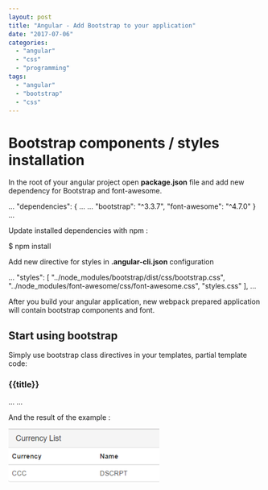 ```yaml
---
layout: post
title: "Angular - Add Bootstrap to your application"
date: "2017-07-06"
categories: 
  - "angular"
  - "css"
  - "programming"
tags: 
  - "angular"
  - "bootstrap"
  - "css"
---
```


# Bootstrap components / styles installation

In the root of your angular project open **package.json** file and add new dependency for Bootstrap and font-awesome.

...
"dependencies": {
    ...
    ...
    "bootstrap": "^3.3.7",
    "font-awesome": "^4.7.0"
}
...

Update installed dependencies with npm :

$ npm install

Add new directive for styles in **.angular-cli.json** configuration

...
      "styles": \[
        "../node\_modules/bootstrap/dist/css/bootstrap.css",
        "../node\_modules/font-awesome/css/font-awesome.css",
        "styles.css"
      \],
...

After you build your angular application, new webpack prepared application will contain bootstrap components and font.

## Start using bootstrap

Simply use bootstrap class directives in your templates, partial template code:

<div class='panel panel-default'>
  <div class='panel-heading'>
    <h3 class='panel-title'>
      {{title}}
    </h3>
  </div>
...
...

And the result of the example :

[![](assets/images/2017-07-06-08_36_38-AngularMyApp-300x109.png)](http://bisaga.com/blog/wp-content/uploads/2017/07/2017-07-06-08_36_38-AngularMyApp.png)
